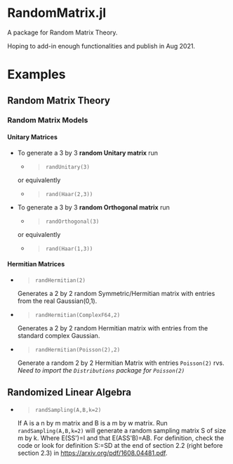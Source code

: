 # RandomMatrix.jl

A package for Random Matrix Theory.

Hoping to add-in enough functionalities and publish in Aug 2021.


# Examples

## Random Matrix Theory

### Random Matrix Models
#### Unitary Matrices
- To generate a 3 by 3 **random Unitary matrix** run 
    - > `randUnitary(3)` 
    
     or equivalently
  - > `rand(Haar(2,3))`
- To generate a 3 by 3 **random Orthogonal matrix** run 
    - > `randOrthogonal(3)` 
    
    or equivalently
    - > `rand(Haar(1,3))`
#### Hermitian Matrices
- > `randHermitian(2)` 
    
    Generates a 2 by 2 random Symmetric/Hermitian matrix with entries from the real Gaussian(0,1).
- >`randHermitian(ComplexF64,2)` 
    
    Generates a 2 by 2 random Hermitian matrix with entries from the standard complex Gaussian.
- >`randHermitian(Poisson(2),2)` 

  Generate a random 2 by 2 Hermitian Matrix with entries  `Poisson(2)` rvs.  
    *Need to import the `Distributions` package for `Poisson(2)`*


## Randomized Linear Algebra
-  > `randSampling(A,B,k=2)`  
   
    If A is a n by m matrix and B is a m by w matrix.  Run `randSampling(A,B,k=2)` will generate a random  sampling matrix S of size m by k. Where E(SS')=I and 
  that E(ASS'B)=AB.  For definition, check the code or look for definition S:=SD at the end of section 2.2 (right before section 2.3) in https://arxiv.org/pdf/1608.04481.pdf.